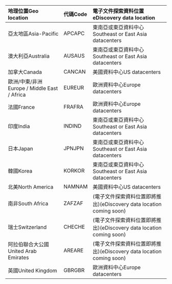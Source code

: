 
|  <span data-ttu-id="48a50-101">地理位置</span><span class="sxs-lookup"><span data-stu-id="48a50-101">Geo location</span></span>               |  <span data-ttu-id="48a50-102">代碼</span><span class="sxs-lookup"><span data-stu-id="48a50-102">Code</span></span>  |  <span data-ttu-id="48a50-103">電子文件探索資料位置</span><span class="sxs-lookup"><span data-stu-id="48a50-103">eDiscovery data location</span></span>        |
|:----------------------------|:-------|:---------------------------------|
|<span data-ttu-id="48a50-104">亞太地區</span><span class="sxs-lookup"><span data-stu-id="48a50-104">Asia-Pacific</span></span>                 |<span data-ttu-id="48a50-105">APC</span><span class="sxs-lookup"><span data-stu-id="48a50-105">APC</span></span>     |<span data-ttu-id="48a50-106">東南亞或東亞資料中心</span><span class="sxs-lookup"><span data-stu-id="48a50-106">Southeast or East Asia datacenters</span></span>|
|<span data-ttu-id="48a50-107">澳大利亞</span><span class="sxs-lookup"><span data-stu-id="48a50-107">Australia</span></span>                    |<span data-ttu-id="48a50-108">AUS</span><span class="sxs-lookup"><span data-stu-id="48a50-108">AUS</span></span>     |<span data-ttu-id="48a50-109">東南亞或東亞資料中心</span><span class="sxs-lookup"><span data-stu-id="48a50-109">Southeast or East Asia datacenters</span></span>|
|<span data-ttu-id="48a50-110">加拿大</span><span class="sxs-lookup"><span data-stu-id="48a50-110">Canada</span></span>                       |<span data-ttu-id="48a50-111">CAN</span><span class="sxs-lookup"><span data-stu-id="48a50-111">CAN</span></span>     |<span data-ttu-id="48a50-112">美國資料中心</span><span class="sxs-lookup"><span data-stu-id="48a50-112">US datacenters</span></span>                    |
|<span data-ttu-id="48a50-113">歐洲/中東/非洲</span><span class="sxs-lookup"><span data-stu-id="48a50-113">Europe / Middle East / Africa</span></span>|<span data-ttu-id="48a50-114">EUR</span><span class="sxs-lookup"><span data-stu-id="48a50-114">EUR</span></span>     |<span data-ttu-id="48a50-115">歐洲資料中心</span><span class="sxs-lookup"><span data-stu-id="48a50-115">Europe datacenters</span></span>                |
|<span data-ttu-id="48a50-116">法國</span><span class="sxs-lookup"><span data-stu-id="48a50-116">France</span></span>                       |<span data-ttu-id="48a50-117">FRA</span><span class="sxs-lookup"><span data-stu-id="48a50-117">FRA</span></span>     |<span data-ttu-id="48a50-118">歐洲資料中心</span><span class="sxs-lookup"><span data-stu-id="48a50-118">Europe datacenters</span></span>                |
|<span data-ttu-id="48a50-119">印度</span><span class="sxs-lookup"><span data-stu-id="48a50-119">India</span></span>                        |<span data-ttu-id="48a50-120">IND</span><span class="sxs-lookup"><span data-stu-id="48a50-120">IND</span></span>     |<span data-ttu-id="48a50-121">東南亞或東亞資料中心</span><span class="sxs-lookup"><span data-stu-id="48a50-121">Southeast or East Asia datacenters</span></span>|
|<span data-ttu-id="48a50-122">日本</span><span class="sxs-lookup"><span data-stu-id="48a50-122">Japan</span></span>                        |<span data-ttu-id="48a50-123">JPN</span><span class="sxs-lookup"><span data-stu-id="48a50-123">JPN</span></span>     |<span data-ttu-id="48a50-124">東南亞或東亞資料中心</span><span class="sxs-lookup"><span data-stu-id="48a50-124">Southeast or East Asia datacenters</span></span>|
|<span data-ttu-id="48a50-125">韓國</span><span class="sxs-lookup"><span data-stu-id="48a50-125">Korea</span></span>                        |<span data-ttu-id="48a50-126">KOR</span><span class="sxs-lookup"><span data-stu-id="48a50-126">KOR</span></span>     |<span data-ttu-id="48a50-127">東南亞或東亞資料中心</span><span class="sxs-lookup"><span data-stu-id="48a50-127">Southeast or East Asia datacenters</span></span>|
|<span data-ttu-id="48a50-128">北美</span><span class="sxs-lookup"><span data-stu-id="48a50-128">North America</span></span>                |<span data-ttu-id="48a50-129">NAM</span><span class="sxs-lookup"><span data-stu-id="48a50-129">NAM</span></span>     |<span data-ttu-id="48a50-130">美國資料中心</span><span class="sxs-lookup"><span data-stu-id="48a50-130">US datacenters</span></span>                    |
|<span data-ttu-id="48a50-131">南非</span><span class="sxs-lookup"><span data-stu-id="48a50-131">South Africa</span></span>                 |<span data-ttu-id="48a50-132">ZAF</span><span class="sxs-lookup"><span data-stu-id="48a50-132">ZAF</span></span>     |<span data-ttu-id="48a50-133">(電子文件探索資料位置即將推出)</span><span class="sxs-lookup"><span data-stu-id="48a50-133">(eDiscovery data location coming soon)</span></span>|
|<span data-ttu-id="48a50-134">瑞士</span><span class="sxs-lookup"><span data-stu-id="48a50-134">Switzerland</span></span>                  |<span data-ttu-id="48a50-135">CHE</span><span class="sxs-lookup"><span data-stu-id="48a50-135">CHE</span></span>     |<span data-ttu-id="48a50-136">(電子文件探索資料位置即將推出)</span><span class="sxs-lookup"><span data-stu-id="48a50-136">(eDiscovery data location coming soon)</span></span>|
|<span data-ttu-id="48a50-137">阿拉伯聯合大公國</span><span class="sxs-lookup"><span data-stu-id="48a50-137">United Arab Emirates</span></span>         |<span data-ttu-id="48a50-138">ARE</span><span class="sxs-lookup"><span data-stu-id="48a50-138">ARE</span></span>     |<span data-ttu-id="48a50-139">(電子文件探索資料位置即將推出)</span><span class="sxs-lookup"><span data-stu-id="48a50-139">(eDiscovery data location coming soon)</span></span>|
|<span data-ttu-id="48a50-140">英國</span><span class="sxs-lookup"><span data-stu-id="48a50-140">United Kingdom</span></span>               |<span data-ttu-id="48a50-141">GBR</span><span class="sxs-lookup"><span data-stu-id="48a50-141">GBR</span></span>     |<span data-ttu-id="48a50-142">歐洲資料中心</span><span class="sxs-lookup"><span data-stu-id="48a50-142">Europe datacenters</span></span>                |
